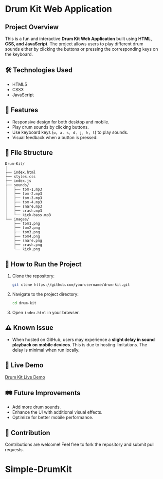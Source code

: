 # Drum Kit Web Application

## Project Overview
This is a fun and interactive **Drum Kit Web Application** built using **HTML, CSS, and JavaScript**. The project allows users to play different drum sounds either by clicking the buttons or pressing the corresponding keys on the keyboard.

## 🛠️ Technologies Used
- HTML5
- CSS3
- JavaScript

## 🎵 Features
- Responsive design for both desktop and mobile.
- Play drum sounds by clicking buttons.
- Use keyboard keys (`w, a, s, d, j, k, l`) to play sounds.
- Visual feedback when a button is pressed.

## 📂 File Structure
```
Drum-Kit/
│
├── index.html
├── styles.css
├── index.js
├── sounds/
│   ├── tom-1.mp3
│   ├── tom-2.mp3
│   ├── tom-3.mp3
│   ├── tom-4.mp3
│   ├── snare.mp3
│   ├── crash.mp3
│   └── kick-bass.mp3
└── images/
    ├── tom1.png
    ├── tom2.png
    ├── tom3.png
    ├── tom4.png
    ├── snare.png
    ├── crash.png
    └── kick.png
```

## 🚀 How to Run the Project
1. Clone the repository:
   ```bash
   git clone https://github.com/yourusername/drum-kit.git
   ```

2. Navigate to the project directory:
   ```bash
   cd drum-kit
   ```

3. Open `index.html` in your browser.

## ⚠️ Known Issue
- When hosted on GitHub, users may experience a **slight delay in sound playback on mobile devices**. This is due to hosting limitations. The delay is minimal when run locally.

## 📌 Live Demo
[Drum Kit Live Demo](https://yourusername.github.io/drum-kit/)

## 🛤️ Future Improvements
- Add more drum sounds.
- Enhance the UI with additional visual effects.
- Optimize for better mobile performance.

## 🤝 Contribution
Contributions are welcome! Feel free to fork the repository and submit pull requests.

# Simple-DrumKit
